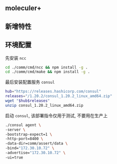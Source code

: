 ## moleculer+

## 新增特性

## 环境配置

先安装 `ncc`

```bash linenums="1"
cd ./comm/cmd/ncc && npm install -g .
cd ./comm/cmd/make && npm install -g .
```

最后安装配置服务 `consul`
```bash linenums="1"
hub="https://releases.hashicorp.com/consul"
releases="/1.20.2/consul_1.20.2_linux_amd64.zip"
wget "$hub$releases"
unzip consul_1.20.2_linux_amd64.zip
```

启动 `consul`, 该部署指令仅用于测试, 不要用在生产上
```bash linenums="1"
./consul agent \
-server \
-bootstrap-expect=1 \
-http-port=8400 \
-data-dir=comm/assert/data \
-bind="172.30.10.72" \
-advertise="172.30.10.72" \
-ui=true
```